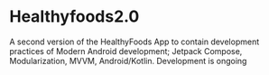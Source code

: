 # Healthyfoods2.0
A second version of the HealthyFoods App to contain development practices of Modern Android development; Jetpack Compose, Modularization, MVVM, Android/Kotlin. Development is ongoing
